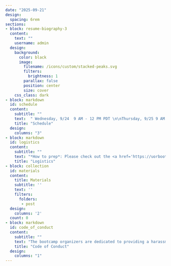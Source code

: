 ```yaml
---
date: "2025-09-21"
design:
  spacing: 6rem
sections:
- block: resume-biography-3
  content:
    text: ""
    username: admin
  design:
    background:
      color: black
      image:
        filename: /icons/custom/stacked-peaks.svg
        filters:
          brightness: 1
        parallax: false
        position: center
        size: cover
    css_class: dark
- block: markdown
  id: schedule
  content:
    subtitle: ""
    text:  " Wednesday, 9/24  9 AM - 12 PM PDT \n\nThursday, 9/25 9 AM - 12 PM PDT \n\nFriday, 9/26 9 AM - 1 PM PDT"
    title: "Schedule"
  design:
    columns: "3"
- block: markdown
  id: logistics
  content:
    subtitle: ""
    text: "*How to prep*: Please check out the <a href='https://uorbootcamp2025.netlify.app/prework/'>Prework</a> page\n\n*Where to meet*: Straub 008 (that's in the basement, down the stairs just past the psychology office)\n\n*Where to chat*: <a href='https://uopsychology.slack.com'>UO Psychology Slack</a> -- (use channel `#rbootcamp-2025`) \n\n*Where to access this site's source code*: <a href='https://github.com/ian-shryock/summeRbootcamp2025'>GitHub</a>"
    title: "Logistics"
- block: collection
  id: materials
  content:
    title: Materials
    subtitle: ''
    text: ''
    filters:
      folders:
       - post
  design:
    columns: '2'
  count: 0
- block: markdown
  id: code_of_conduct
  content:
    subtitle: ""
    text: "The bootcamp organizers are dedicated to providing a harassment-free experience for everyone regardless of gender, gender identity and expression, sexual orientation, disability, physical appearance, body size, race, age or religion. We do not tolerate harassment of any participants in any form. Sexual language and imagery is not appropriate in any context within the bootcamp. Participants violating these rules may be expelled from the bootcamp at the discretion of the organizers.\n\nHarassment includes verbal comments that reinforce social structures of domination related to gender, gender identity and expression, sexual orientation, disability, physical appearance, body size, race, age, or religion; sexual images in public spaces; deliberate intimidation; sustained disruption of instruction; and unwelcome sexual attention of any kind. Participants asked to stop any harassing behavior are expected to comply immediately.\n\nIf a participant engages in harassing behavior, the organizers may take any action they deem appropriate, including warning the offender or expulsion from the bootcamp. If you are being harassed, notice that someone else is being harassed, or have any other concerns, please contact one of the organizers immediately."
    title: "Code of Conduct"
  design:
    columns: "1"
---
```

